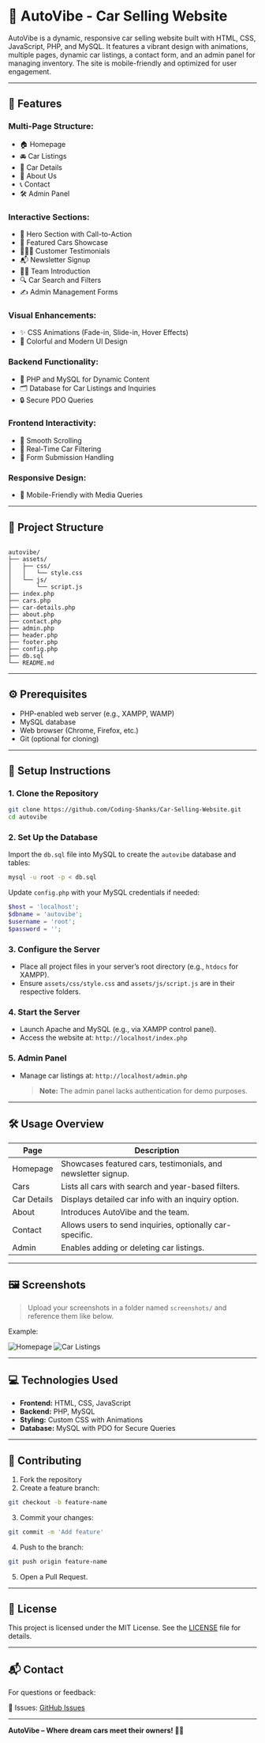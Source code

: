 
# 🚗 AutoVibe - Car Selling Website

AutoVibe is a dynamic, responsive car selling website built with HTML, CSS, JavaScript, PHP, and MySQL. It features a vibrant design with animations, multiple pages, dynamic car listings, a contact form, and an admin panel for managing inventory. The site is mobile-friendly and optimized for user engagement.

---

## 🌟 Features

### Multi-Page Structure:
- 🏠 Homepage  
- 🚘 Car Listings  
- 📄 Car Details  
- 👥 About Us  
- 📞 Contact  
- 🛠️ Admin Panel  

### Interactive Sections:
- 🎯 Hero Section with Call-to-Action  
- 🚗 Featured Cars Showcase  
- 🧑‍🤝‍🧑 Customer Testimonials  
- 📬 Newsletter Signup  
- 👨‍💼 Team Introduction  
- 🔍 Car Search and Filters  
- ✍️ Admin Management Forms  

### Visual Enhancements:
- ✨ CSS Animations (Fade-in, Slide-in, Hover Effects)  
- 🎨 Colorful and Modern UI Design  

### Backend Functionality:
- 🧠 PHP and MySQL for Dynamic Content  
- 🗂️ Database for Car Listings and Inquiries  
- 🔒 Secure PDO Queries  

### Frontend Interactivity:
- 🧾 Smooth Scrolling  
- 🔄 Real-Time Car Filtering  
- 📧 Form Submission Handling  

### Responsive Design:
- 📱 Mobile-Friendly with Media Queries  

---

## 📁 Project Structure

```

autovibe/
├── assets/
│   ├── css/
│   │   └── style.css
│   └── js/
│       └── script.js
├── index.php
├── cars.php
├── car-details.php
├── about.php
├── contact.php
├── admin.php
├── header.php
├── footer.php
├── config.php
├── db.sql
└── README.md

````

---

## ⚙️ Prerequisites

- PHP-enabled web server (e.g., XAMPP, WAMP)  
- MySQL database  
- Web browser (Chrome, Firefox, etc.)  
- Git (optional for cloning)

---

## 🚀 Setup Instructions

### 1. Clone the Repository

```bash
git clone https://github.com/Coding-Shanks/Car-Selling-Website.git
cd autovibe
````

### 2. Set Up the Database

Import the `db.sql` file into MySQL to create the `autovibe` database and tables:

```bash
mysql -u root -p < db.sql
```

Update `config.php` with your MySQL credentials if needed:

```php
$host = 'localhost';
$dbname = 'autovibe';
$username = 'root';
$password = '';
```

### 3. Configure the Server

* Place all project files in your server’s root directory (e.g., `htdocs` for XAMPP).
* Ensure `assets/css/style.css` and `assets/js/script.js` are in their respective folders.

### 4. Start the Server

* Launch Apache and MySQL (e.g., via XAMPP control panel).
* Access the website at:
  `http://localhost/index.php`

### 5. Admin Panel

* Manage car listings at:
  `http://localhost/admin.php`

  > **Note:** The admin panel lacks authentication for demo purposes.

---

## 🛠️ Usage Overview

| Page        | Description                                                   |
| ----------- | ------------------------------------------------------------- |
| Homepage    | Showcases featured cars, testimonials, and newsletter signup. |
| Cars        | Lists all cars with search and year-based filters.            |
| Car Details | Displays detailed car info with an inquiry option.            |
| About       | Introduces AutoVibe and the team.                             |
| Contact     | Allows users to send inquiries, optionally car-specific.      |
| Admin       | Enables adding or deleting car listings.                      |

---

## 🖼️ Screenshots

> Upload your screenshots in a folder named `screenshots/` and reference them like below.

Example:

![Homepage](screenshots/homepage.png)
![Car Listings](screenshots/cars.png)

---

## 💻 Technologies Used

* **Frontend:** HTML, CSS, JavaScript
* **Backend:** PHP, MySQL
* **Styling:** Custom CSS with Animations
* **Database:** MySQL with PDO for Secure Queries

---

## 🤝 Contributing

1. Fork the repository
2. Create a feature branch:

```bash
git checkout -b feature-name
```

3. Commit your changes:

```bash
git commit -m 'Add feature'
```

4. Push to the branch:

```bash
git push origin feature-name
```

5. Open a Pull Request.

---

## 📜 License

This project is licensed under the MIT License. See the [LICENSE](LICENSE) file for details.

---

## 📬 Contact

For questions or feedback:

📝 Issues: [GitHub Issues](https://github.com/Coding-Shanks/Car-Selling-Website/issues)

---

**AutoVibe – Where dream cars meet their owners! 🚗✨**


